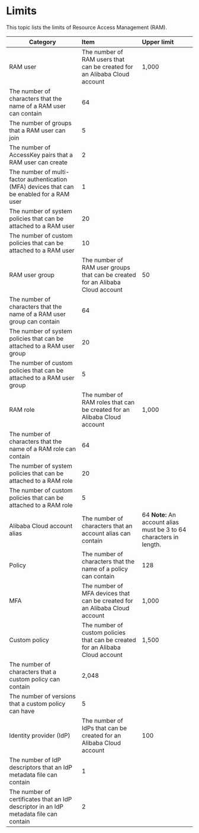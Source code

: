 # Limits

This topic lists the limits of Resource Access Management \(RAM\).

|Category|Item|Upper limit|
|--------|:---|:----------|
|RAM user|The number of RAM users that can be created for an Alibaba Cloud account|1,000|
|The number of characters that the name of a RAM user can contain|64|
|The number of groups that a RAM user can join|5|
|The number of AccessKey pairs that a RAM user can create|2|
|The number of multi-factor authentication \(MFA\) devices that can be enabled for a RAM user|1|
|The number of system policies that can be attached to a RAM user|20|
|The number of custom policies that can be attached to a RAM user|10|
|RAM user group|The number of RAM user groups that can be created for an Alibaba Cloud account|50|
|The number of characters that the name of a RAM user group can contain|64|
|The number of system policies that can be attached to a RAM user group|20|
|The number of custom policies that can be attached to a RAM user group|5|
|RAM role|The number of RAM roles that can be created for an Alibaba Cloud account|1,000|
|The number of characters that the name of a RAM role can contain|64|
|The number of system policies that can be attached to a RAM role|20|
|The number of custom policies that can be attached to a RAM role|5|
|Alibaba Cloud account alias|The number of characters that an account alias can contain|64 **Note:** An account alias must be 3 to 64 characters in length. |
|Policy|The number of characters that the name of a policy can contain|128|
|MFA|The number of MFA devices that can be created for an Alibaba Cloud account|1,000|
|Custom policy|The number of custom policies that can be created for an Alibaba Cloud account|1,500|
|The number of characters that a custom policy can contain|2,048|
|The number of versions that a custom policy can have|5|
|Identity provider \(IdP\)|The number of IdPs that can be created for an Alibaba Cloud account|100|
|The number of IdP descriptors that an IdP metadata file can contain|1|
|The number of certificates that an IdP descriptor in an IdP metadata file can contain|2|

